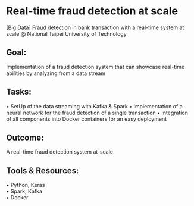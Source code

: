 # Real-time fraud detection at scale
[Big Data] Fraud detection in bank transaction with a real-time system at scale @ National Taipei University of Technology

## Goal:
Implementation of a fraud detection system that can showcase real-time abilities by analyzing from a data stream 

## Tasks:
• SetUp of the data streaming with Kafka & Spark
• Implementation of a neural network for the fraud detection of a single transaction
• Integration of all components into Docker containers for an easy deployment

## Outcome:
A real-time fraud detection system at-scale

## Tools & Resources:
• Python, Keras <br/>
• Spark, Kafka <br/>
• Docker
 

 
